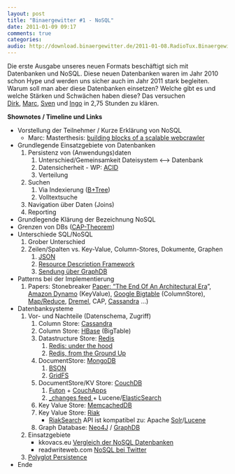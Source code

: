 ```yaml
---
layout: post
title: "Binaergewitter #1 - NoSQL"
date: 2011-01-09 09:17
comments: true
categories: 
audio: http://download.binaergewitter.de/2011-01-08.RadioTux.Binaergewitter.NoSQL.mp3
---
```

Die erste Ausgabe unseres neuen Formats beschäftigt sich mit Datenbanken und NoSQL. Diese neuen Datenbanken waren im Jahr 2010 schon Hype und werden uns sicher auch im Jahr 2011 stark begleiten. Warum soll man aber diese Datenbanken einsetzen? Welche gibt es und welche Stärken und Schwächen haben diese? Das versuchen <a href="http://twitter.com/ddeimeke" target="_blank">Dirk</a>, <a href="http://twitter.com/rb2k" target="_blank">Marc</a>, <a href="http://twitter.com/pfleidi" target="_blank">Sven</a> und <a href="http://twitter.com/radiotux" target="_blank">Ingo</a> in 2,75 Stunden zu klären.

<strong>Shownotes / Timeline und Links</strong>
<div>
<ul id="internal-source-marker_0.9715123863425106">
<li>Vorstellung der Teilnehmer / Kurze Erklärung von NoSQL
<ul>
<li>Marc: Masterthesis: <a href="http://blog.marc-seeger.de/2010/12/09/my-thesis-building-blocks-of-a-scalable-webcrawler">building blocks of a scalable webcrawler</a></li>
</ul>
</li>
<li>Grundlegende Einsatzgebiete von Datenbanken
<ol>
<li>Persistenz von (Anwendungs)daten
<ol>
<li>Unterschied/Gemeinsamkeit Dateisystem &lt;--&gt; Datenbank</li>
<li>Datensicherheit - WP: <a href="http://en.wikipedia.org/wiki/ACID">ACID</a></li>
<li>Verteilung</li>
</ol>
</li>
<li>Suchen
<ol>
<li>Via Indexierung (<a href="http://de.wikipedia.org/wiki/B%2B-Baum" target="_blank">B+Tree</a>)</li>
<li>Volltextsuche</li>
</ol>
</li>
<li>Navigation über Daten (Joins)</li>
<li>Reporting</li>
</ol>
</li>
<li>Grundlegende Klärung der Bezeichnung NoSQL</li>
<li>Grenzen von DBs (<a href="http://de.wikipedia.org/wiki/CAP-Theorem" target="_blank">CAP-Theorem</a>)</li>
<li>Unterschiede SQL/NoSQL
<ol>
<li>Grober Unterschied</li>
<li>Zeilen/Spalten vs. Key-Value, Column-Stores, Dokumente, Graphen
<ol>
<li><a href="http://de.wikipedia.org/wiki/JSON">JSON</a></li>
<li><a href="http://de.wikipedia.org/wiki/Resource_Description_Framework">Resource Description Framework</a></li>
<li><a href="http://blog.radiotux.de/2010/12/13/sendung-graphdb/">Sendung über GraphDB</a></li>
</ol>
</li>
</ol>
</li>
<li>Patterns bei der Implementierung
<ol>
<li>Papers: Stonebreaker <a href="http://highscalability.com/blog/2009/4/16/paper-the-end-of-an-architectural-era-its-time-for-a-complet.html">Paper: “The End Of An Architectural Era</a>”, <a href="http://s3.amazonaws.com/AllThingsDistributed/sosp/amazon-dynamo-sosp2007.pdf" target="_blank">Amazon Dynamo</a> (KeyValue), <a href="http://static.googleusercontent.com/external_content/untrusted_dlcp/labs.google.com/en//papers/bigtable-osdi06.pdf " target="_blank">Google Bigtable</a> (ColumnStore), <a href="http://de.wikipedia.org/wiki/MapReduce" target="_blank">Map/Reduce</a>, <a href="http://www.google.com/research/pubs/pub36632.html" target="_blank">Dremel</a>, CAP, <a href="http://www.cs.cornell.edu/projects/ladis2009/papers/lakshman-ladis2009.pdf">Cassandra</a> …)</li>
</ol>
</li>
<li>Datenbanksysteme
  <ol>
<li>Vor- und Nachteile (Datenschema, Zugriff)
  <ol>
  <li>Column Store: <a href="http://cassandra.apache.org/" target="_blank">Cassandra</a></li>
  <li>Column Store: <a href="http://hbase.apache.org/" target="_blank">HBase</a> (BigTable)</li>
  <li>Datastructure Store: <a href="http://redis.io/" target="_blank">Redis</a>
  <ol>
  <li><a href="http://www.pauladamsmith.com/articles/redis_under_the_hood.html">Redis: under the hood</a></li>
  <li><a href="http://blog.mjrusso.com/2010/10/17/redis-from-the-ground-up.html">Redis, from the Ground Up</a></li>
  </ol>
  </li>
  <li>DocumentStore: <a href="http://www.mongodb.org/" target="_blank">MongoDB</a>
  <ol>
  <li><a href="http://bsonspec.org/">BSON</a></li>
  <li><a href="http://www.mongodb.org/display/DOCS/GridFS+Specification">GridFS</a></li>
  </ol>
  </li>
  <li>DocumentStore/KV Store: <a href="http://couchdb.apache.org/" target="_blank">CouchDB </a>
  <ol>
  <li><a href="http://couchdb.apache.org/screenshots.html">Futon</a> + <a href="http://couchapp.org/page/index">CouchApps</a></li>
  <li><a href="http://guide.couchdb.org/draft/notifications.html">_changes feed </a>+ Lucene/<a href="http://www.elasticsearch.com/">ElasticSearch</a></li>
  </ol>
  </li>
  <li>Key Value Store: <a href="http://memcachedb.org/" target="_blank">MemcachedDB</a></li>
  <li>Key Value Store: <a href="http://basho.com/Riak.html" target="_blank">Riak</a>
  <ul>
  <li><a href="http://www.basho.com/riaksearch.html">RiakSearch</a> API ist kompatibel zu: Apache <a href="http://lucene.apache.org/solr/" target="_blank">Solr</a>/<a href="http://lucene.apache.org/" target="_blank">Lucene</a></li>
  </ul>
  </li>
  <li>Graph Database: <a href="http://neo4j.org">Neo4J</a> / <a href="http://www.sones.com/" target="_blank">GraphDB</a></li>
  </ol>
  </li>
  <li>Einsatzgebiete
  <ul>
  <li>kkovacs.eu <a href="http://kkovacs.eu/cassandra-vs-mongodb-vs-couchdb-vs-redis" target="_blank">Vergleich der NoSQL Datenbanken</a></li>
  <li>readwriteweb.com <a href="http://www.readwriteweb.com/cloud/2011/01/how-twitter-uses-nosql.php" target="_blank">NoSQL bei Twitter</a></li>
  </ul>
  </li>
  <li><a href="http://codemonkeyism.com/nosql-polyglott-persistence/" target="_blank">Polyglot Persistence</a></li>
  </ol>
  </li>
  <li>Ende</li>
  </ul>
  </div>
